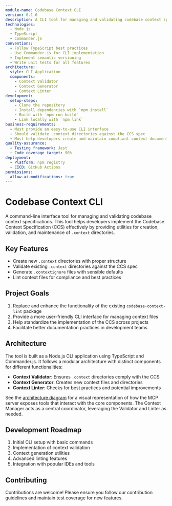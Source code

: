 ```yaml
---
module-name: Codebase Context CLI
version: 0.1.0
description: A CLI tool for managing and validating codebase context specifications, helping developers implement the CCS standard effectively.
technologies:
  - Node.js
  - TypeScript
  - Commander.js
conventions:
  - Follow TypeScript best practices
  - Use Commander.js for CLI implementation
  - Implement semantic versioning
  - Write unit tests for all features
architecture:
  style: CLI Application
  components:
    - Context Validator
    - Context Generator
    - Context Linter
development:
  setup-steps:
    - Clone the repository
    - Install dependencies with `npm install`
    - Build with `npm run build`
    - Link locally with `npm link`
business-requirements:
  - Must provide an easy-to-use CLI interface
  - Should validate .context directories against the CCS spec
  - Must help developers create and maintain compliant context documentation
quality-assurance:
  - Testing framework: Jest
  - Code coverage target: 90%
deployment:
  - Platform: npm registry
  - CICD: GitHub Actions
permissions:
  allow-ai-modifications: true
---
```


# Codebase Context CLI

A command-line interface tool for managing and validating codebase context specifications. This tool helps developers implement the Codebase Context Specification (CCS) effectively by providing utilities for creation, validation, and maintenance of `.context` directories.

## Key Features

- Create new `.context` directories with proper structure
- Validate existing `.context` directories against the CCS spec
- Generate `.contextignore` files with sensible defaults
- Lint context files for compliance and best practices

## Project Goals

1. Replace and enhance the functionality of the existing `codebase-context-lint` package
2. Provide a more user-friendly CLI interface for managing context files
3. Help standardize the implementation of the CCS across projects
4. Facilitate better documentation practices in development teams

## Architecture

The tool is built as a Node.js CLI application using TypeScript and Commander.js. It follows a modular architecture with distinct components for different functionalities:

- **Context Validator**: Ensures `.context` directories comply with the CCS
- **Context Generator**: Creates new context files and directories
- **Context Linter**: Checks for best practices and potential improvements

See the [architecture diagram](diagrams/architecture.mmd) for a visual representation of how the MCP server exposes tools that interact with the core components. The Context Manager acts as a central coordinator, leveraging the Validator and Linter as needed.

## Development Roadmap

1. Initial CLI setup with basic commands
2. Implementation of context validation
3. Context generation utilities
4. Advanced linting features
5. Integration with popular IDEs and tools

## Contributing

Contributions are welcome! Please ensure you follow our contribution guidelines and maintain test coverage for new features.

